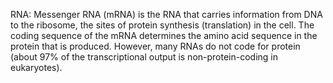 RNA: Messenger RNA (mRNA) is the RNA that carries information from DNA to the ribosome, the sites of protein synthesis (translation) in the cell. The coding sequence of the mRNA determines the amino acid sequence in the protein that is produced. However, many RNAs do not code for protein (about 97% of the transcriptional output is non-protein-coding in eukaryotes).
